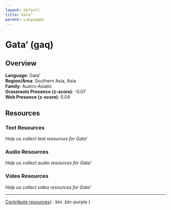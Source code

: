 ```yaml
---
layout: default
title: Gata’
parent: Languages
---
```


# Gata’ (gaq)

## Overview

**Language**: Gata’  
**Region/Area**: Southern Asia, Asia  
**Family**: Austro-Asiatic  
**Grassroots Presence (z-score)**: -0.07  
**Web Presence (z-score)**: 0.04  

## Resources

### Text Resources
*Help us collect text resources for Gata’*

### Audio Resources
*Help us collect audio resources for Gata’*

### Video Resources
*Help us collect video resources for Gata’*

---

[Contribute resources](https://forms.office.com/e/1SfLJx3u1r){: .btn .btn-purple }
